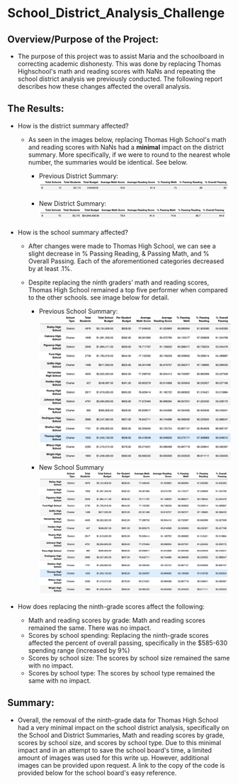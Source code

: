 # School_District_Analysis_Challenge

## Overview/Purpose of the Project:
   * The purpose of this project was to assist Maria and the schoolboard in correcting academic dishonesty. This was done by replacing Thomas Highschool's math and reading scores with NaNs and repeating the school district analysis we previously conducted. The following report describes how these changes affected the overall analysis.
   
## The Results:
   *  How is the district summary affected?
      * As seen in the images below, replacing Thomas High School's math and reading scores with NaNs had a **minimal** impact on the district summary. More specifically, if we were to round to the nearest whole number, the summaries would be identical. See below. 
        * Previous District Summary:
        ![Old_District_Summary](Resources/Old_District_Summary.png)
        
        * New District Summary:
        ![New_District_Summary](Resources/New_District_Summary.png)
        
   * How is the school summary affected?
     * After changes were made to Thomas High School, we can see a slight decrease in % Passing Reading, & Passing Math, and % Overall Passing. Each of the aforementioned categories decreased by at least .1%. 
     *  Despite replacing the ninth graders’ math and reading scores, Thomas High School remained a top five performer when compared to the other schools. see image below for detail.
    
        * Previous School Summary:
       ![OLD_SCHOOL_SUMMARY](Resources/OLD_SCHOOL_SUMMARY.png)
        * New School Summary
       ![NEW_SCHOOL_SUMMARY](Resources/NEW_SCHOOL_SUMMARY.png)
      
   * How does replacing the ninth-grade scores affect the following:
     * Math and reading scores by grade: Math and reading scores remained the same. There was no impact.
     * Scores by school spending: Replacing the ninth-grade scores affected the percent of overall passing, specifically in the $585-630 spending range (increased by 9%)
     * Scores by school size: The scores by school size remained the same with no impact.
     * Scores by school type: The scores by school type remained the same with no impact.
     
## Summary:
   * Overall, the removal of the ninth-grade data for Thomas High School had a very minimal impact on the school district analysis, specifically on the School and District Summaries, Math and reading scores by grade, scores by school size, and scores by school type. Due to this minimal impact and in an attempt to save the school board's time, a limited amount of images was used for this write up. However, additional images can be provided upon request. A link to the copy of the code is provided below for the school board's easy reference. 
